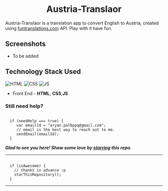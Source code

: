 <h1 align= "center">Austria-Translaor</h1>

Austria-Translaor is a translation app to convert English to Austria, created using [funtranslations.com](https://funtranslations.com/austrian) API. Play with it have fun.
<br>

## Screenshots

- To be added

## Technology Stack Used

![HTML](https://img.shields.io/badge/frontend-html-orange.svg?logo=html5&style=flat-square) 
![CSS](https://img.shields.io/badge/frontend-css-yellowgreen.svg?logo=css3&style=flat-square)
![JS](https://img.shields.io/badge/JavaScript-323330?style=for-the-badge&logo=javascript&logoColor=F7DF1E)

- Front End - **HTML**, **CSS**,**JS**

### Still need help?

```

  if (needHelp === true) {
     var emailId = "aryan.pal0ppq@gmail.com";
     // email is the best way to reach out to me.
     sendEmail(emailId);
  }

```


***Glad to see you here! Show some love by [starring](https://github.com/Aaryanpal/Austria-Accent-Translator-) this repo.***

-----

```

  if (isAwesome) {
    // thanks in advance :p
    starThisRepository();
  }

```

******
